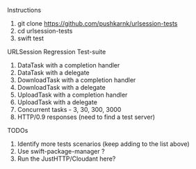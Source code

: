 Instructions
1. git clone https://github.com/pushkarnk/urlsession-tests
2. cd urlsession-tests
3. swift test

URLSession Regression Test-suite

1. DataTask with a completion handler
2. DataTask with a delegate
3. DownloadTask with a completion handler
4. DownloadTask with a delegate
5. UploadTask with a completion handler
6. UploadTask with a delegate 
7. Concurrent tasks - 3, 30, 300, 3000
8. HTTP/0.9 responses (need to find a test server)


TODOs
1. Identify more tests scenarios (keep adding to the list above)
2. Use swift-package-manager ?
3. Run the JustHTTP/Cloudant here?
